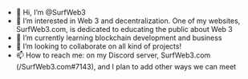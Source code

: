 - 👋 Hi, I’m @SurfWeb3
- 👀 I’m interested in Web 3 and decentralization. One of my websites, SurfWeb3.com, is dedicated to educating the public about Web 3 
- 🌱 I’m currently learning blockchain development and business
- 💞️ I’m looking to collaborate on all kind of projects!
- 📫 How to reach me: on my Discord server, SurfWeb3.com (/SurfWeb3.com#7143), and I plan to add other ways we can meet

<!---
SurfWeb3/SurfWeb3 is a ✨ special ✨ repository because its `README.md` (this file) appears on your GitHub profile.
You can click the Preview link to take a look at your changes.
--->
